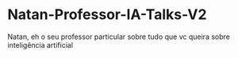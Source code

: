 # Natan-Professor-IA-Talks-V2
Natan, eh o seu professor particular sobre tudo que vc queira sobre inteligência artificial
